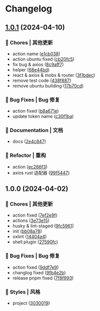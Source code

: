 # Changelog

## [1.0.1](https://github.com/JdesEva/wexgo/compare/v1.0.0...v1.0.1) (2024-04-10)


### 🎫 Chores | 其他更新

* action name ([e1cb038](https://github.com/JdesEva/wexgo/commit/e1cb038e4cd6a83ab175b1bfb4665cef96961a5a))
* action ubuntu fixed ([cb20fc5](https://github.com/JdesEva/wexgo/commit/cb20fc52b2ec9a62b85a47f5bf82fe59051546ff))
* fix bug & axios ([8c9aff7](https://github.com/JdesEva/wexgo/commit/8c9aff75c67cd314dbf820c5260fb07473f02bed))
* helper ([68e44bd](https://github.com/JdesEva/wexgo/commit/68e44bdc20a4624260d52185f0ec71f49ee5560c))
* react & axios & mobx & router ([3f1bdec](https://github.com/JdesEva/wexgo/commit/3f1bdecf77676df23de028aaa60f6826038ca271))
* remove test code ([438f887](https://github.com/JdesEva/wexgo/commit/438f88750eed5a2819cc71b92a9e98c6198b325f))
* remove ubuntu building ([17b70cd](https://github.com/JdesEva/wexgo/commit/17b70cd8f925620872b67552b9fd1f7014554ede))


### 🐛 Bug Fixes | Bug 修复

* action fixed ([b8a671e](https://github.com/JdesEva/wexgo/commit/b8a671efe5b0a77ec22d1f3a9d47ffc545332272))
* update token name ([c30f1ba](https://github.com/JdesEva/wexgo/commit/c30f1bac449ff597b4b485e81a22483bed3ee851))


### 📝 Documentation | 文档

* docs ([2e4c847](https://github.com/JdesEva/wexgo/commit/2e4c847f618a48e0a0079d58bd54626b82e817c5))


### 🔧 Refactor | 重构

* action ([ec266f3](https://github.com/JdesEva/wexgo/commit/ec266f3eb5e15c0ecdbfce4d74aa365d31303275))
* axios rust 适配器 ([99f5447](https://github.com/JdesEva/wexgo/commit/99f54471fe1b6e7e5c9e1b1235b26dd53e65e089))

## 1.0.0 (2024-04-02)


### 🎫 Chores | 其他更新

* action fixed ([7ef2e9f](https://github.com/JdesEva/wexgo/commit/7ef2e9feeb016ae95d261866c5f3994badd5352b))
* actions ([3e73e15](https://github.com/JdesEva/wexgo/commit/3e73e15d451bce0d7b2881fd7e88ff33a48f28fb))
* husky & lint-staged ([9fc5961](https://github.com/JdesEva/wexgo/commit/9fc596123711c78cc5fd41ca448843c0ae49241b))
* init ([bb08a78](https://github.com/JdesEva/wexgo/commit/bb08a78263bce980b013fea040fb9b419e36eefe))
* oxlint ([14404a4](https://github.com/JdesEva/wexgo/commit/14404a454b3ecb892857dbe99295948a883fe17c))
* shell plugin ([27590fc](https://github.com/JdesEva/wexgo/commit/27590fc28911fc7cadd7bf94bcf0c24a98e74fe8))


### 🐛 Bug Fixes | Bug 修复

* action fixed ([9ddf7e9](https://github.com/JdesEva/wexgo/commit/9ddf7e98f1433f13574a6795b59d766e059a0a4c))
* changlog fixed ([9fb4e2b](https://github.com/JdesEva/wexgo/commit/9fb4e2b285566dcee2b57f70a1af293c4f70bc95))
* release pnpm fixed ([7f8f993](https://github.com/JdesEva/wexgo/commit/7f8f993badbbc9e42a0806b75c035f114559bb5b))


### 💄 Styles | 风格

* project ([3030019](https://github.com/JdesEva/wexgo/commit/303001967324885d954b6e3acd7f548bdafd460b))
